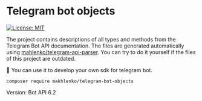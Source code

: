 # Telegram bot objects

[![License: MIT](https://img.shields.io/badge/License-MIT-yellow.svg)](https://opensource.org/licenses/MIT)

The project contains descriptions of all types and methods from the Telegram Bot API documentation. 
The files are generated automatically using [mahlenko/telegram-api-parser](https://github.com/mahlenko/telegram-api-parser). 
You can try to do it yourself if the files of this project are outdated.

🎉 You can use it to develop your own sdk for telegram bot.

```shell
composer require makhlenko/telegram-bot-objects
```

Version: Bot API 6.2